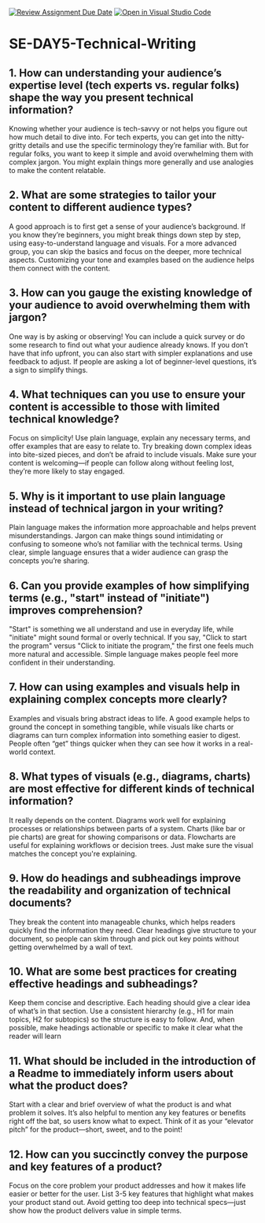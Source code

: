 [![Review Assignment Due Date](https://classroom.github.com/assets/deadline-readme-button-22041afd0340ce965d47ae6ef1cefeee28c7c493a6346c4f15d667ab976d596c.svg)](https://classroom.github.com/a/zsAR-pyY)
[![Open in Visual Studio Code](https://classroom.github.com/assets/open-in-vscode-2e0aaae1b6195c2367325f4f02e2d04e9abb55f0b24a779b69b11b9e10269abc.svg)](https://classroom.github.com/online_ide?assignment_repo_id=18496955&assignment_repo_type=AssignmentRepo)
# SE-DAY5-Technical-Writing
## 1. How can understanding your audience’s expertise level (tech experts vs. regular folks) shape the way you present technical information?
 Knowing whether your audience is tech-savvy or not helps you figure out how much detail to dive into. For tech experts, you can get into the nitty-gritty details and use the specific terminology they’re familiar with. But for regular folks, you want to keep it simple and avoid overwhelming them with complex jargon. You might explain things more generally and use analogies to make the content relatable.
## 2. What are some strategies to tailor your content to different audience types?
 A good approach is to first get a sense of your audience’s background. If you know they’re beginners, you might break things down step by step, using easy-to-understand language and visuals. For a more advanced group, you can skip the basics and focus on the deeper, more technical aspects. Customizing your tone and examples based on the audience helps them connect with the content.
## 3. How can you gauge the existing knowledge of your audience to avoid overwhelming them with jargon?
One way is by asking or observing! You can include a quick survey or do some research to find out what your audience already knows. If you don’t have that info upfront, you can also start with simpler explanations and use feedback to adjust. If people are asking a lot of beginner-level questions, it’s a sign to simplify things.
## 4. What techniques can you use to ensure your content is accessible to those with limited technical knowledge?
 Focus on simplicity! Use plain language, explain any necessary terms, and offer examples that are easy to relate to. Try breaking down complex ideas into bite-sized pieces, and don’t be afraid to include visuals. Make sure your content is welcoming—if people can follow along without feeling lost, they’re more likely to stay engaged.
## 5. Why is it important to use plain language instead of technical jargon in your writing?
Plain language makes the information more approachable and helps prevent misunderstandings. Jargon can make things sound intimidating or confusing to someone who’s not familiar with the technical terms. Using clear, simple language ensures that a wider audience can grasp the concepts you’re sharing.
## 6. Can you provide examples of how simplifying terms (e.g., "start" instead of "initiate") improves comprehension?
  "Start" is something we all understand and use in everyday life, while "initiate" might sound formal or overly technical. If you say, "Click to start the program" versus "Click to initiate the program," the first one feels much more natural and accessible. Simple language makes people feel more confident in their understanding.
## 7. How can using examples and visuals help in explaining complex concepts more clearly?
 Examples and visuals bring abstract ideas to life. A good example helps to ground the concept in something tangible, while visuals like charts or diagrams can turn complex information into something easier to digest. People often “get” things quicker when they can see how it works in a real-world context.
## 8. What types of visuals (e.g., diagrams, charts) are most effective for different kinds of technical information?
 It really depends on the content. Diagrams work well for explaining processes or relationships between parts of a system. Charts (like bar or pie charts) are great for showing comparisons or data. Flowcharts are useful for explaining workflows or decision trees. Just make sure the visual matches the concept you're explaining.
## 9. How do headings and subheadings improve the readability and organization of technical documents?
 They break the content into manageable chunks, which helps readers quickly find the information they need. Clear headings give structure to your document, so people can skim through and pick out key points without getting overwhelmed by a wall of text.
## 10. What are some best practices for creating effective headings and subheadings?
 Keep them concise and descriptive. Each heading should give a clear idea of what’s in that section. Use a consistent hierarchy (e.g., H1 for main topics, H2 for subtopics) so the structure is easy to follow. And, when possible, make headings actionable or specific to make it clear what the reader will learn
## 11. What should be included in the introduction of a Readme to immediately inform users about what the product does?
 Start with a clear and brief overview of what the product is and what problem it solves. It’s also helpful to mention any key features or benefits right off the bat, so users know what to expect. Think of it as your “elevator pitch” for the product—short, sweet, and to the point!
## 12. How can you succinctly convey the purpose and key features of a product?
 Focus on the core problem your product addresses and how it makes life easier or better for the user. List 3-5 key features that highlight what makes your product stand out. Avoid getting too deep into technical specs—just show how the product delivers value in simple terms.
